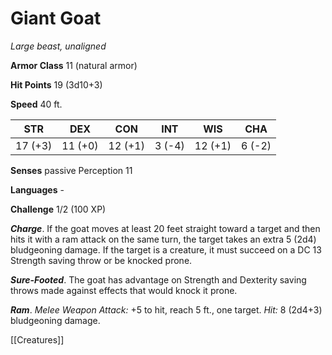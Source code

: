 # Giant Goat

*Large beast, unaligned*

**Armor Class** 11 (natural armor)

**Hit Points** 19 (3d10+3)

**Speed** 40 ft.

| STR     | DEX     | CON     | INT    | WIS     | CHA    |
|---------|---------|---------|--------|---------|--------|
| 17 (+3) | 11 (+0) | 12 (+1) | 3 (-4) | 12 (+1) | 6 (-2) |

**Senses** passive Perception 11

**Languages** -

**Challenge** 1/2 (100 XP)

***Charge***. If the goat moves at least 20 feet straight toward a target and then hits it with a ram attack on the same turn, the target takes an extra 5 (2d4) bludgeoning damage. If the target is a creature, it must succeed on a DC 13 Strength saving throw or be knocked prone.

***Sure-Footed***. The goat has advantage on Strength and Dexterity saving throws made against effects that would knock it prone.


***Ram***. *Melee Weapon Attack:* +5 to hit, reach 5 ft., one target. *Hit:* 8 (2d4+3) bludgeoning damage.


[[Creatures]]